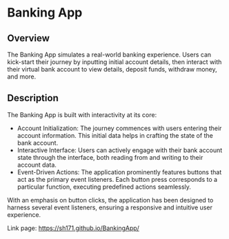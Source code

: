 # Banking App

## Overview
The Banking App simulates a real-world banking experience. Users can kick-start their journey by inputting initial account details, then interact with their virtual bank account to view details, deposit funds, withdraw money, and more.

## Description
The Banking App is built with interactivity at its core:

- Account Initialization: The journey commences with users entering their account information. This initial data helps in crafting the state of the bank account.
- Interactive Interface: Users can actively engage with their bank account state through the interface, both reading from and writing to their account data.
- Event-Driven Actions: The application prominently features buttons that act as the primary event listeners. Each button press corresponds to a particular function, executing predefined actions seamlessly.

With an emphasis on button clicks, the application has been designed to harness several event listeners, ensuring a responsive and intuitive user experience.

Link page: https://sh171.github.io/BankingApp/
